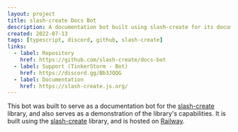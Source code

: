 ```yaml
---
layout: project
title: slash-create Docs Bot
description: A documentation bot built using slash-create for its documentation.
created: 2022-07-13
tags: [typescript, discord, github, slash-create]
links: 
  - label: Repository
    href: https://github.com/slash-create/docs-bot
  - label: Support (TinkerStorm - Bot)
    href: https://discord.gg/Bb3JQQG
  - label: Documentation
    href: https://slash-create.js.org/
---
```


This bot was built to serve as a documentation bot for the [slash-create](https://slash-create.js.org/) library, and also serves as a demonstration of the library's capabilities. It is built using the [slash-create](https://slash-create.js.org/) library, and is hosted on [Railway](https://railway.app?referralCode=sudojunior).